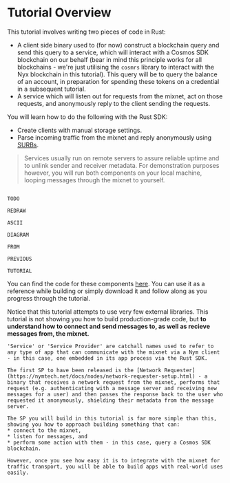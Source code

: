 # Tutorial Overview

This tutorial involves writing two pieces of code in Rust:

- A client side binary used to (for now) construct a blockchain query and send this query to a service, which will interact with a Cosmos SDK blockchain on our behalf (bear in mind this principle works for all blockchains - we're just utilising the `cosmrs` library to interact with the Nyx blockchain in this tutorial). This query will be to query the balance of an account, in preparation for spending these tokens on a credential in a subsequent tutorial.
- A service which will listen out for requests from the mixnet, act on those requests, and anonymously reply to the client sending the requests.

You will learn how to do the following with the Rust SDK:
- Create clients with manual storage settings.
- Parse incoming traffic from the mixnet and reply anonymously using [SURBs]().

> Services usually run on remote servers to assure reliable uptime and to unlink sender and receiver metadata. For demonstration purposes however, you will run both components on your local machine, looping messages through the mixnet to yourself.


```

TODO 

REDRAW 

ASCII

DIAGRAM 

FROM 

PREVIOUS

TUTORIAL

```

You can find the code for these components [here](). You can use it as a reference while building or simply download it and follow along as you progress through the tutorial.

Notice that this tutorial attempts to use very few external libraries. This tutorial is not showing you how to build production-grade code, but **to understand how to connect and send messages to, as well as recieve messages from, the mixnet.**

```admonish note title="Sidenote: What is a Service / Service Provider?"
'Service' or 'Service Provider' are catchall names used to refer to any type of app that can communicate with the mixnet via a Nym client - in this case, one embedded in its app process via the Rust SDK.

The first SP to have been released is the [Network Requester](https://nymtech.net/docs/nodes/network-requester-setup.html) - a binary that receives a network request from the mixnet, performs that request (e.g. authenticating with a message server and receiving new messages for a user) and then passes the response back to the user who requested it anonymously, shielding their metadata from the message server.

The SP you will build in this tutorial is far more simple than this, showing you how to approach building something that can:
* connect to the mixnet,
* listen for messages, and
* perform some action with them - in this case, query a Cosmos SDK blockchain.

However, once you see how easy it is to integrate with the mixnet for traffic transport, you will be able to build apps with real-world uses easily.
```
